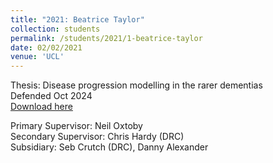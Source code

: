 ```yaml
---
title: "2021: Beatrice Taylor"
collection: students
permalink: /students/2021/1-beatrice-taylor
date: 02/02/2021
venue: 'UCL'
---
```

Thesis: Disease progression modelling in the rarer dementias<br/>
Defended Oct 2024<br/>
[Download here](https://discovery.ucl.ac.uk/id/eprint/10201091/)

Primary Supervisor: Neil Oxtoby<br/>
Secondary Supervisor: Chris Hardy (DRC)<br/>
Subsidiary: Seb Crutch (DRC), Danny Alexander